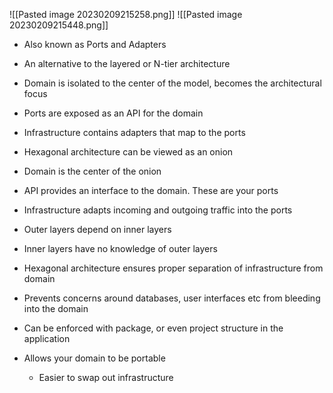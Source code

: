 
![[Pasted image 20230209215258.png]]
![[Pasted image 20230209215448.png]]

-   Also known as Ports and Adapters
-   An alternative to the layered or N-tier architecture
-   Domain is isolated to the center of the model, becomes the architectural focus
-   Ports are exposed as an API for the domain
-   Infrastructure contains adapters that map to the ports

-   Hexagonal architecture can be viewed as an onion
-   Domain is the center of the onion
-   API provides an interface to the domain. These are your ports
-   Infrastructure adapts incoming and outgoing traffic into the ports
-   Outer layers depend on inner layers
-   Inner layers have no knowledge of outer layers

-   Hexagonal architecture ensures proper separation of infrastructure from domain
-   Prevents concerns around databases, user interfaces etc from bleeding into the domain
-   Can be enforced with package, or even project structure in the application
-   Allows your domain to be portable
	-   Easier to swap out infrastructure